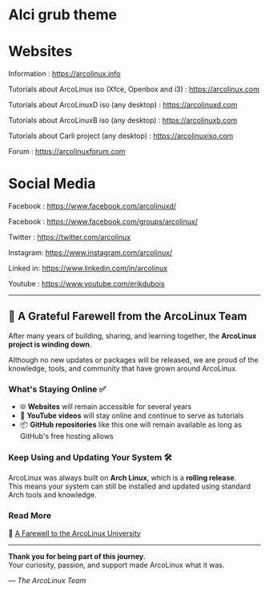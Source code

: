# Alci grub theme




# Websites

Information : https://arcolinux.info

Tutorials about ArcoLinux iso (Xfce, Openbox and i3) : https://arcolinux.com

Tutorials about ArcoLinuxD iso (any desktop) : https://arcolinuxd.com

Tutorials about ArcoLinuxB iso (any desktop) : https://arcolinuxb.com

Tutorials about Carli project (any desktop) : https://arcolinuxiso.com

Forum : https://arcolinuxforum.com


# Social Media

Facebook : https://www.facebook.com/arcolinuxd/

Facebook : https://www.facebook.com/groups/arcolinux/

Twitter  : https://twitter.com/arcolinux

Instagram: https://www.instagram.com/arcolinux/

Linked in: https://www.linkedin.com/in/arcolinux

Youtube  : https://www.youtube.com/erikdubois

---

## 💛 A Grateful Farewell from the ArcoLinux Team

After many years of building, sharing, and learning together, the **ArcoLinux project is winding down**.

Although no new updates or packages will be released, we are proud of the knowledge, tools, and community that have grown around ArcoLinux.

### What's Staying Online ✅

- 🌐 **Websites** will remain accessible for several years
- 🎥 **YouTube videos** will stay online and continue to serve as tutorials
- 📦 **GitHub repositories** like this one will remain available as long as GitHub's free hosting allows

### Keep Using and Updating Your System 🛠️

ArcoLinux was always built on **Arch Linux**, which is a **rolling release**.  
This means your system can still be installed and updated using standard Arch tools and knowledge.

### Read More

🔗 [A Farewell to the ArcoLinux University](https://www.arcolinux.info/a-farewell-to-the-arcolinux-university/)

---

**Thank you for being part of this journey.**  
Your curiosity, passion, and support made ArcoLinux what it was.

— *The ArcoLinux Team*
